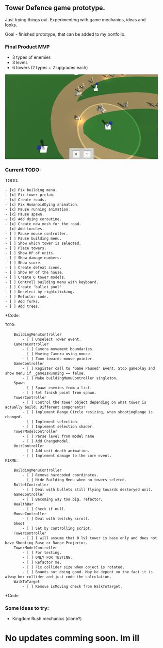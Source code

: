 ## Tower Defence game prototype.
 Just trying things out. Experimenting with game mechanics, ideas and looks.
 
 Goal - finished prototype, that can be added to my portfolio.

### Final Product MVP
- 3 types of enemies
- 3 levels
- 6 towers (2 types + 2 upgrades each)

![Alt text](/Screenshots/video.gif?raw=true "Gameplay")



### Current TODO:
TODO:

	- [x] Fix building menu.
	- [x] Fix tower prefab.
	- [x] Create roads.
	- [x] Fix HumanoidDying animation.
	- [x] Pause running animation.
	- [x] Pause spawn.
	- [x] Add dying coroutine.
	- [x] Create new mesh for the road.
	- [x] Add torches.
	- [ ] Pause mouse controller.
	- [ ] Pause building menu.
	- [ ] Show which tower is selected.
	- [ ] Place towers.
	- [ ] Show HP of units.
	- [ ] Show damage numbers.
	- [ ] Show score.
	- [ ] Create defeat scene.
	- [ ] Show HP of the house.
	- [ ] Create 6 tower models.
	- [ ] Controll building menu with keyboard.
	- [ ] Create 'bullet pool'
	- [ ] Unselect by rightclicking.
	- [ ] Refactor code.
	- [ ] Add forks.
	- [ ] Add trees.

*Code:

	TODO:

		BuildingMenuController
			- [ ] Unselect Tower event.
		CameraController
			- [ ] Camera movement boundaries.
			- [ ] Moving Camera using mouse.
			- [ ] Zoom towards mouse pointer.
		GameController
			- [ ] Register call to 'Game Paused' Event. Stop gameplay and show menu if _gameIsRunning == false.
			- [ ] Make buildingMenuController singleton.
		Spawn
			- [ ] Spawn enemies from a list.
			- [ ] Set finish point from spawn.
		TowerController
			- [ ] Control the tower object depending on what tower is actually build. Different components?
			- [ ] Implement Range Circle resizing, when shootingRange is changed.
			- [ ] Implement selection.
			- [ ] Implement selection shader.
		TowerModelController
			- [ ] Parse level from model name
			- [ ] Add ChangeModel.
		UnitController
			- [ ] Add unit death animation.
			- [ ] Implement damage to the core event.
	FIXME:

		BuildingMenuController
			- [ ] Remove hardcoded coordinates.
			- [ ] Hide Building Menu when no towers seleted.
		BulletController
			- [ ] Deal with bullets still flying towards destoryed unit.
		GameController
			- [ ] Becoming way too big, refactor.
		HealthBar
			- [ ] Check if null.
		MouseController
			- [ ] Deal with twitchy scroll.
		Shoot
			- [ ] Set by controlling script.
		TowerController
			- [ ] I will assume that 0 lvl tower is base only and does not have Shooting Base or Range Projector.
		TowerModelController
			- [ ] For testing.
			- [ ] ONLY FOR TESTING.
			- [ ] Refactor me.
			- [ ] Fix collider size when object is rotated.
			- [ ] Bounds not doing good. May be depent on the fact it is alway box collider and just code the calculation.
		WalkToTarget
			- [ ] Remove isMoving check from WalkToTarget.
*Code


### Some ideas to try:
- Kingdom Rush mechanics (clone?)

# No updates comming soon. Im ill
